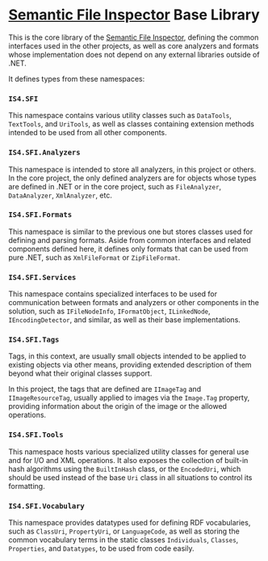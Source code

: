 [Semantic File Inspector](https://github.com/IS4Code/SFI/) Base Library
==========

This is the core library of the
[Semantic File Inspector](https://github.com/IS4Code/SFI/), defining the common
interfaces used in the other projects, as well as core analyzers and formats
whose implementation does not depend on any external libraries outside of .NET.

It defines types from these namespaces:

### `IS4.SFI`

This namespace contains various utility classes such as `DataTools`,
`TextTools`, and `UriTools`, as well as classes containing extension methods
intended to be used from all other components.

### `IS4.SFI.Analyzers`

This namespace is intended to store all analyzers, in this project or others.
In the core project, the only defined analyzers are for objects whose
types are defined in .NET or in the core project, such as `FileAnalyzer`,
`DataAnalyzer`, `XmlAnalyzer`, etc.

### `IS4.SFI.Formats`

This namespace is similar to the previous one but stores classes used for
defining and parsing formats. Aside from common interfaces and related
components defined here, it defines only formats that can be used from pure
.NET, such as `XmlFileFormat` or `ZipFileFormat`.

### `IS4.SFI.Services`

This namespace contains specialized interfaces to be used for communication
between formats and analyzers or other components in the solution, such as
`IFileNodeInfo`, `IFormatObject`, `ILinkedNode`, `IEncodingDetector`, and
similar, as well as their base implementations.

### `IS4.SFI.Tags`

Tags, in this context, are usually small objects intended to be applied to
existing objects via other means, providing extended description of them
beyond what their original classes support.

In this project, the tags that are defined are `IImageTag` and
`IImageResourceTag`, usually applied to images via the `Image.Tag` property,
providing information about the origin of the image or the allowed operations.

### `IS4.SFI.Tools`

This namespace hosts various specialized utility classes for general use and
for I/O and XML operations. It also exposes the collection of built-in
hash algorithms using the `BuiltInHash` class, or the `EncodedUri`, which
should be used instead of the base `Uri` class in all situations to control its
formatting.

### `IS4.SFI.Vocabulary`

This namespace provides datatypes used for defining RDF vocabularies, such as
`ClassUri`, `PropertyUri`, or `LanguageCode`, as well as storing the common
vocabulary terms in the static classes `Individuals`, `Classes`, `Properties`,
and `Datatypes`, to be used from code easily.